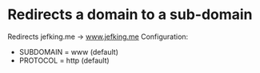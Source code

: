 # Redirects a domain to a sub-domain
Redirects jefking.me -> www.jefking.me
Configuration:
+ SUBDOMAIN = www (default)
+ PROTOCOL = http (default)
